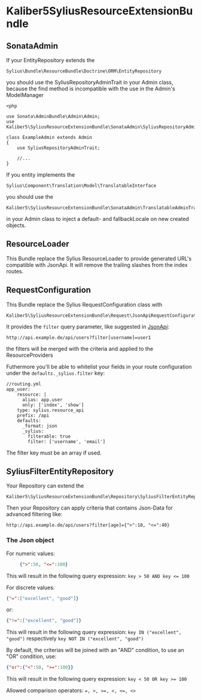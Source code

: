 Kaliber5SyliusResourceExtensionBundle
=====================================

SonataAdmin
-----------

If your EntityRepository extends the

    Sylius\Bundle\ResourceBundle\Doctrine\ORM\EntityRepository

you should use the SyliusRepositoryAdminTrait in your Admin class, because the find method is incompatible with the use in the Admin's ModelManager

    <php
    
    use Sonata\AdminBundle\Admin\Admin;
    use Kaliber5\SyliusResourceExtensionBundle\SonataAdmin\SyliusRepositoryAdminTrait;
    
    class ExampleAdmin extends Admin
    {
        use SyliusRepositoryAdminTrait;
        
        //...   
    }


If you entity implements the

    Sylius\Component\Translation\Model\TranslatableInterface
     
you should use the 

    Kaliber5\SyliusResourceExtensionBundle\SonataAdmin\TranslatableAdminTrait
    
in your Admin class to inject a default- and fallbackLocale on new created objects.


ResourceLoader
--------------

This Bundle replace the Sylius ResourceLoader to provide generated URL's compatible with JsonApi. It will remove the trailing slashes from the index routes. 


RequestConfiguration
--------------------

This Bundle replace the Sylius RequestConfiguration class with 

    Kaliber5\SyliusResourceExtensionBundle\Request\JsonApiRequestConfiguration

It provides the `filter` query parameter, like suggested in [JsonApi](http://jsonapi.org/format/#fetching-filtering):

    http://api.example.de/api/users?filter[username]=user1

the filters will be merged with the criteria and applied to the ResourceProviders

Futhermore you'll be able to whitelist your fields in your route configuration under the `defaults._sylius.filter` key:

    //routing.yml
    app_user:
        resource: |
          alias: app.user
          only: ['index', 'show']
        type: sylius.resource_api
        prefix: /api
        defaults:
          _format: json
          _sylius:
            filterable: true
            filter: ['username', 'email']
    
    
The filter key must be an array if used.


SyliusFilterEntityRepository
----------------------------

Your Repository can extend the

    Kaliber5\SyliusResourceExtensionBundle\Repository\SyliusFilterEntityRepository

Then your Repository can apply criteria that contains Json-Data for advanced filtering like:

    http://api.example.de/api/users?filter[age]={">":18, "<=":40}

### The Json object

For numeric values:
```json
     {">":50, "<=":100}
```
This will result in the following query expression: `key > 50 AND key <= 100`

For discrete values:
```json
{"=":["excellent", "good"]}
```
or:
```json
{"!=":["excellent", "good"]}
```
This will result in the following query expression: `key IN ("excellent", "good")`
respectively `key NOT IN ("excellent", "good")`

By default, the criterias will be joined with an "AND" condition, to use an
"OR" condition, use:
```json
{"or":{"<":50, ">=":100}}
```

This will result in the following query expression: `key < 50 OR key >= 100`

Allowed comparison operators: `=, >, >=, <, <=, <>`